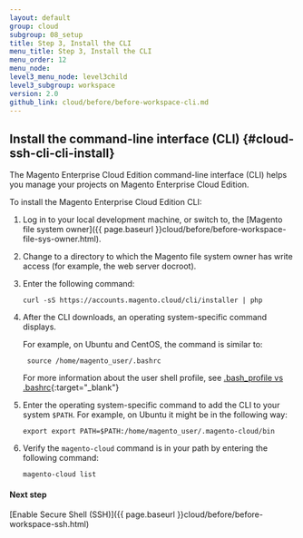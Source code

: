 ```yaml
---
layout: default
group: cloud
subgroup: 08_setup
title: Step 3, Install the CLI
menu_title: Step 3, Install the CLI
menu_order: 12
menu_node: 
level3_menu_node: level3child
level3_subgroup: workspace
version: 2.0
github_link: cloud/before/before-workspace-cli.md
---
```


## Install the command-line interface (CLI) {#cloud-ssh-cli-cli-install}
The Magento Enterprise Cloud Edition command-line interface (CLI) helps you manage your projects on Magento Enterprise Cloud Edition. 

To install the Magento Enterprise Cloud Edition CLI:

1.	Log in to your local development machine, or switch to, the [Magento file system owner]({{ page.baseurl }}cloud/before/before-workspace-file-sys-owner.html).
2.	Change to a directory to which the Magento file system owner has write access (for example, the web server docroot).
1.	Enter the following command:

		curl -sS https://accounts.magento.cloud/cli/installer | php
2.	After the CLI downloads, an operating system-specific command displays.

	For example, on Ubuntu and CentOS, the command is similar to:

		 source /home/magento_user/.bashrc

	For more information about the user shell profile, see [.bash_profile vs .bashrc](http://www.joshstaiger.org/archives/2005/07/bash_profile_vs.html){:target="_blank"}

3.	Enter the operating system-specific command to add the CLI to your system `$PATH`.
	For example, on Ubuntu it might be in the following way:
		
		export export PATH=$PATH:/home/magento_user/.magento-cloud/bin
		
4.	Verify the `magento-cloud` command is in your path by entering the following command:

		magento-cloud list

#### Next step
[Enable Secure Shell (SSH)]({{ page.baseurl }}cloud/before/before-workspace-ssh.html)
